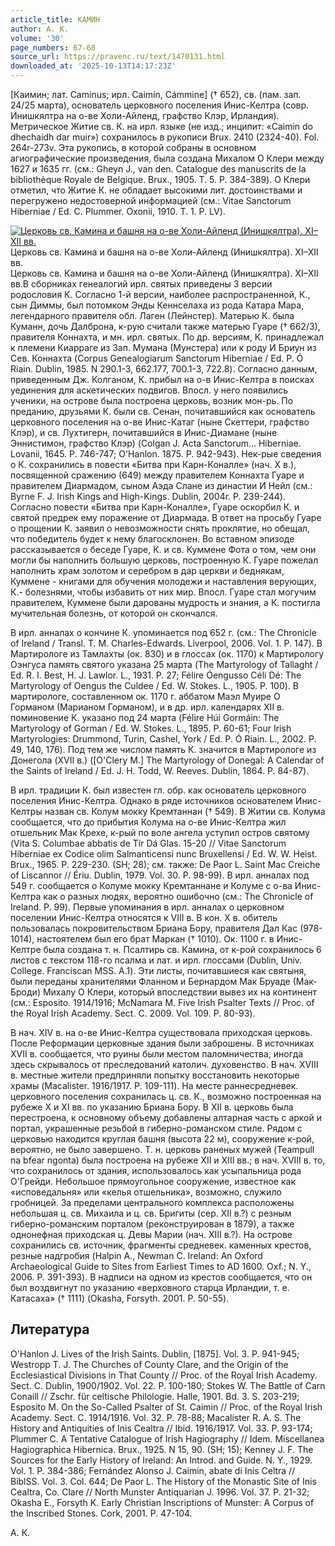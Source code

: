 ```yaml
---
article_title: КАМИН
author: А. К.
volume: '30'
page_numbers: 67-68
source_url: https://pravenc.ru/text/1470131.html
downloaded_at: '2025-10-13T14:17:23Z'
---
```


[Каимин; лат. Caminus; ирл. Caimín, Cámmine] († 652), св. (пам. зап. 24/25 марта), основатель церковного поселения Инис-Келтра (совр. Инишкялтра на о-ве Холи-Айленд, графство Клэр, Ирландия). Метрическое Житие св. К. на ирл. языке (не изд.; инципит: «Caimin do dhechaidh dar muir») сохранилось в рукописи Brux. 2410 (2324-40). Fol. 264r-273v. Эта рукопись, в которой собраны в основном агиографические произведения, была создана Михалом О Клери между 1627 и 1635 гг. (см.: Gheyn J., van den. Catalogue des manuscrits de la bibliothèque Royale de Belgique. Brux., 1905. T. 5. P. 384-389). О Клери отметил, что Житие К. не обладает высокими лит. достоинствами и перегружено недостоверной информацией (см.: Vitae Sanctorum Hiberniae / Ed. C. Plummer. Oxonii, 1910. T. 1. P. LV).

[![Церковь св. Камина и башня на о-ве Холи-Айленд (Инишкялтра). XI–XII вв.](https://pravenc.ru/data/2012/12/20/1233153589/i200.jpg "Кликните для увеличения картинки")](https://pravenc.ru/data/2012/12/20/1233153589/i400.jpg)Церковь св. Камина и башня на о-ве Холи-Айленд (Инишкялтра). XI–XII вв.  
Церковь св. Камина и башня на о-ве Холи-Айленд (Инишкялтра). XI–XII вв.В сборниках генеалогий ирл. святых приведены 3 версии родословия К. Согласно 1-й версии, наиболее распространенной, К., сын Диммы, был потомком Энды Кеннселаха из рода Катара Мара, легендарного правителя обл. Лаген (Лейнстер). Матерью К. была Куманн, дочь Далброна, к-рую считали также матерью Гуаре († 662/3), правителя Коннахта, и мн. ирл. святых. По др. версиям, К. принадлежал к племени Киарраге из Зап. Мумана (Мунстера) или к роду И Бриун из Сев. Коннахта (Corpus Genealogiarum Sanctorum Hiberniae / Ed. P. Ó Riain. Dublin, 1985. N 290.1-3, 662.177, 700.1-3, 722.8). Согласно данным, приведенным Дж. Колганом, К. прибыл на о-в Инис-Келтра в поисках уединения для аскетических подвигов. Впосл. у него появились ученики, на острове была построена церковь, возник мон-рь. По преданию, друзьями К. были св. Сенан, почитавшийся как основатель церковного поселения на о-ве Инис-Катаг (ныне Скеттери, графство Клэр), и св. Лухтигерн, почитавшийся в Инис-Диамане (ныне Эннистимон, графство Клэр) (Colgan J. Acta Sanctorum... Hiberniae. Lovanii, 1645. P. 746-747; O'Hanlon. 1875. P. 942-943). Нек-рые сведения о К. сохранились в повести «Битва при Карн-Коналле» (нач. X в.), посвященной сражению (649) между правителем Коннахта Гуаре и правителем Диармадом, сыном Аэда Слане из династии И Нейл (см.: Byrne F. J. Irish Kings and High-Kings. Dublin, 2004r. P. 239-244). Согласно повести «Битва при Карн-Коналле», Гуаре оскорбил К. и святой предрек ему поражение от Диармада. В ответ на просьбу Гуаре о прощении К. заявил о невозможности снять проклятие, но обещал, что победитель будет к нему благосклонен. Во вставном эпизоде рассказывается о беседе Гуаре, К. и св. Куммене Фота о том, чем они могли бы наполнить большую церковь, построенную К. Гуаре пожелал наполнить храм золотом и серебром в дар церкви и беднякам, Куммене - книгами для обучения молодежи и наставления верующих, К.- болезнями, чтобы избавить от них мир. Впосл. Гуаре стал могучим правителем, Куммене были дарованы мудрость и знания, а К. постигла мучительная болезнь, от которой он скончался.

В ирл. анналах о кончине К. упоминается под 652 г. (см.: The Chronicle of Ireland / Transl. T. M. Charles-Edwards. Liverpool, 2006. Vol. 1. P. 147). В Мартирологе из Тамлахты (ок. 830) и в глоссах (ок. 1170) к Мартирологу Оэнгуса память святого указана 25 марта (The Martyrology of Tallaght / Ed. R. I. Best, H. J. Lawlor. L., 1931. P. 27; Félire Óengusso Céli Dé: The Martyrology of Oengus the Culdee / Ed. W. Stokes. L., 1905. P. 100). В мартирологе, составленном ок. 1170 г. аббатом Маэл Муире О Горманом (Марианом Горманом), и в др. ирл. календарях XII в. поминовение К. указано под 24 марта (Félire Húi Gormáin: The Martyrology of Gorman / Ed. W. Stokes. L., 1895. P. 60-61; Four Irish Martyrologies: Drummond, Turin, Cashel, York / Ed. P. Ó Riain. L., 2002. P. 49, 140, 176). Под тем же числом память К. значится в Мартирологе из Донегола (XVII в.) ([O'Clery M.] The Martyrology of Donegal: A Calendar of the Saints of Ireland / Ed. J. H. Todd, W. Reeves. Dublin, 1864. P. 84-87).

В ирл. традиции К. был известен гл. обр. как основатель церковного поселения Инис-Келтра. Однако в ряде источников основателем Инис-Келтры назван св. Колум мокку Кремтаннан († 549). В Житии св. Колума сообщается, что до прибытия Колума на о-ве Инис-Келтра жил отшельник Мак Крехе, к-рый по воле ангела уступил остров святому (Vita S. Columbae abbatis de Tír Dá Glas. 15-20 // Vitae Sanctorum Hiberniae ex Codice olim Salmanticensi nunc Bruxellensi / Ed. W. W. Heist. Brux., 1965. P. 229-230. (SH; 28); см. также: De Paor L. Saint Mac Creiche of Liscannor // Ériu. Dublin, 1979. Vol. 30. P. 98-99). В ирл. анналах под 549 г. сообщается о Колуме мокку Кремтаннане и Колуме с о-ва Инис-Келтра как о разных людях, вероятно ошибочно (см.: The Chronicle of Ireland. P. 99). Первые упоминания в ирл. анналах о церковном поселении Инис-Келтра относятся к VIII в. В кон. X в. обитель пользовалась покровительством Бриана Бору, правителя Дал Кас (978-1014), настоятелем был его брат Маркан († 1010). Ок. 1100 г. в Инис-Келтре была создана т. н. Псалтирь св. Камина, от к-рой сохранилось 6 листов с текстом 118-го псалма и лат. и ирл. глоссами (Dublin, Univ. College. Franciscan MSS. A.1). Эти листы, почитавшиеся как святыня, были переданы хранителями Фланном и Бернардом Мак Бруаде (Мак-Броди) Михалу О Клери, который впоследствии вывез их на континент (см.: Esposito. 1914/1916; McNamara M. Five Irish Psalter Texts // Proc. of the Royal Irish Academy. Sect. C. 2009. Vol. 109. P. 80-93).

В нач. XIV в. на о-ве Инис-Келтра существовала приходская церковь. После Реформации церковные здания были заброшены. В источниках XVII в. сообщается, что руины были местом паломничества, иногда здесь скрывалось от преследований католич. духовенство. В нач. XVIII в. местные жители предприняли попытку восстановить некоторые храмы (Macalister. 1916/1917. P. 109-111). На месте раннесредневек. церковного поселения сохранилась ц. св. К., возможно построенная на рубеже X и XI вв. по указанию Бриана Бору. В XII в. церковь была перестроена, к основному объему добавлены алтарная часть с аркой и портал, украшенные резьбой в гиберно-романском стиле. Рядом с церковью находится круглая башня (высота 22 м), сооружение к-рой, вероятно, не было завершено. Т. н. церковь раненых мужей (Teampull na bfear ngonta) была построена на рубеже XII и XIII вв.; в нач. XVIII в. то, что сохранилось от здания, использовалось как усыпальница рода О'Грейди. Небольшое прямоугольное сооружение, известное как «исповедальня» или «келья отшельника», возможно, служило гробницей. За пределами центрального комплекса расположены небольшая ц. св. Михаила и ц. св. Бригиты (сер. XII в.?) с резным гиберно-романским порталом (реконструирован в 1879), а также однонефная приходская ц. Девы Марии (нач. XIII в.?). На острове сохранились св. источник, фрагменты средневек. каменных крестов, резные надгробия (Halpin A., Newman C. Ireland: An Oxford Archaeological Guide to Sites from Earliest Times to AD 1600. Oxf.; N. Y., 2006. P. 391-393). В надписи на одном из крестов сообщается, что он был воздвигнут по указанию «верховного старца Ирландии, т. е. Катасаха» († 1111) (Okasha, Forsyth. 2001. P. 50-55).

## Литература

O'Hanlon J. Lives of the Irish Saints. Dublin, [1875]. Vol. 3. P. 941-945; Westropp T. J. The Churches of County Clare, and the Origin of the Ecclesiastical Divisions in That County // Proc. of the Royal Irish Academy. Sect. C. Dublin, 1900/1902. Vol. 22. P. 100-180; Stokes W. The Battle of Carn Conaill // Zschr. für celtische Philologie. Halle, 1901. Bd. 3. S. 203-219; Esposito M. On the So-Called Psalter of St. Caimin // Proc. of the Royal Irish Academy. Sect. C. 1914/1916. Vol. 32. P. 78-88; Macalister R. A. S. The History and Antiquities of Inis Cealtra // Ibid. 1916/1917. Vol. 33. P. 93-174; Plummer C. A Tentative Catalogue of Irish Hagiography // Idem. Miscellanea Hagiographica Hibernica. Brux., 1925. N 15, 90. (SH; 15); Kenney J. F. The Sources for the Early History of Ireland: An Introd. and Guide. N. Y., 1929. Vol. 1. P. 384-386; Fernández Alonso J. Caimin, abate di Inis Celtra // BiblSS. Vol. 3. Col. 644; De Paor L. The History of the Monastic Site of Inis Cealtra, Co. Clare // North Munster Antiquarian J. 1996. Vol. 37. P. 21-32; Okasha E., Forsyth K. Early Christian Inscriptions of Munster: A Corpus of the Inscribed Stones. Cork, 2001. P. 47-104.

А. К.
